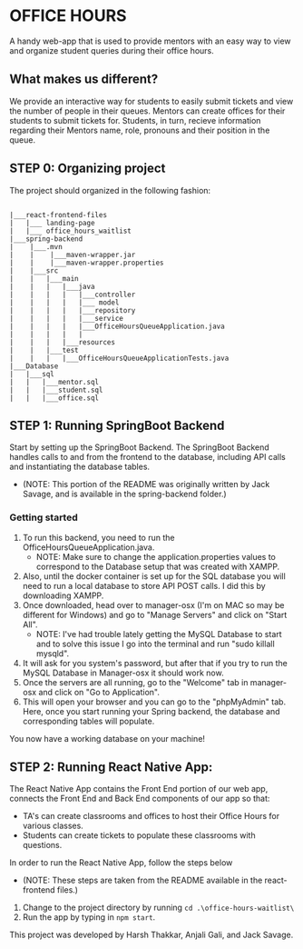# OFFICE HOURS

A handy web-app that is used to provide mentors with an easy way to view and organize student queries during their office hours.

## What makes us different?

We provide an interactive way for students to easily submit tickets and view the number of people in their queues. Mentors can create offices for their students to submit tickets for. Students, in turn, recieve information regarding their Mentors name, role, pronouns and their position in the queue.

## STEP 0: Organizing project

The project should organized in the following fashion:

```

|___react-frontend-files
|   |___ landing-page
|   |___ office_hours_waitlist
|___spring-backend
|    |___.mvn
|    |    |___maven-wrapper.jar
|    |    |___maven-wrapper.properties
|    |___src
|    |   |___main
|    |   |   |___java
|    |   |   |   |___controller
|    |   |   |   |___ model
|    |   |   |   |___repository
|    |   |   |   |___service
|    |   |   |   |___OfficeHoursQueueApplication.java
|    |   |   |   |
|    |   |   |___resources
|    |   |___test
|    |   |   |___OfficeHoursQueueApplicationTests.java
|___Database
|   |___sql
|   |   |___mentor.sql
|   |   |___student.sql
|   |   |___office.sql

```

## STEP 1: Running SpringBoot Backend

Start by setting up the SpringBoot Backend. The SpringBoot Backend handles calls to and from the frontend to the database, including API calls and instantiating the database tables.

- (NOTE: This portion of the README was originally written by Jack Savage, and is available in the spring-backend folder.)

### Getting started

1. To run this backend, you need to run the OfficeHoursQueueApplication.java.
   - NOTE: Make sure to change the application.properties values to correspond to the Database setup that was created with XAMPP.
1. Also, until the docker container is set up for the SQL database you will need to run a local database to store API POST calls. I did this by downloading XAMPP.
1. Once downloaded, head over to manager-osx (I'm on MAC so may be different for Windows) and go to "Manage Servers" and click on "Start All".
   - NOTE: I've had trouble lately getting the MySQL Database to start and to solve this issue I go into the terminal and run "sudo killall mysqld".
1. It will ask for you system's password, but after that if you try to run the MySQL Database in Manager-osx it should work now.
1. Once the servers are all running, go to the "Welcome" tab in manager-osx and click on "Go to Application".
1. This will open your browser and you can go to the "phpMyAdmin" tab. Here, once you start running your Spring backend, the database and corresponding tables will populate.

You now have a working database on your machine!

## STEP 2: Running React Native App:

The React Native App contains the Front End portion of our web app, connects the Front End and Back End components of our app so that:

- TA's can create classrooms and offices to host their Office Hours for various classes.
- Students can create tickets to populate these classrooms with questions.

In order to run the React Native App, follow the steps below

- (NOTE: These steps are taken from the README available in the react-frontend files.)

1. Change to the project directory by running `cd .\office-hours-waitlist\`
1. Run the app by typing in `npm start`.

This project was developed by Harsh Thakkar, Anjali Gali, and Jack Savage.
